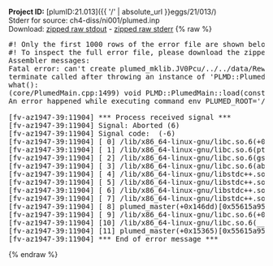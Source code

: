 **Project ID:** [plumID:21.013]({{ '/' | absolute_url }}eggs/21/013/)  
Stderr for source:  ch4-diss/ni001/plumed.inp   
Download: [zipped raw stdout](plumed.inp.plumed_master.stdout.txt.zip) - [zipped raw stderr](plumed.inp.plumed_master.stderr.txt.zip) 
{% raw %}
<pre>
#! Only the first 1000 rows of the error file are shown below
#! To inspect the full error file, please download the zipped raw stderr file above
Assembler messages:
Fatal error: can't create plumed_mklib.JV0Pcu/../../data/ReweightGeomFES.o: No such file or directory
terminate called after throwing an instance of 'PLMD::Plumed::ExceptionError'
what():
(core/PlumedMain.cpp:1499) void PLMD::PlumedMain::load(const std::string&)
An error happened while executing command env PLUMED_ROOT='/home/runner/opt/lib/plumed_master' PLUMED_VERSION='2.11.0-dev' PLUMED_HTMLDIR='/home/runner/opt/share/doc/plumed_master' PLUMED_INCLUDEDIR='/home/runner/opt/include' PLUMED_PROGRAM_NAME='plumed_master' PLUMED_IS_INSTALLED='yes' "/home/runner/opt/lib/plumed_master"/scripts/mklib.sh -n -o ./../../data/ReweightGeomFES.2.11.0-dev.so ../../data/ReweightGeomFES.cpp

[fv-az1947-39:11904] *** Process received signal ***
[fv-az1947-39:11904] Signal: Aborted (6)
[fv-az1947-39:11904] Signal code:  (-6)
[fv-az1947-39:11904] [ 0] /lib/x86_64-linux-gnu/libc.so.6(+0x45330)[0x7f2768645330]
[fv-az1947-39:11904] [ 1] /lib/x86_64-linux-gnu/libc.so.6(pthread_kill+0x11c)[0x7f276869eb2c]
[fv-az1947-39:11904] [ 2] /lib/x86_64-linux-gnu/libc.so.6(gsignal+0x1e)[0x7f276864527e]
[fv-az1947-39:11904] [ 3] /lib/x86_64-linux-gnu/libc.so.6(abort+0xdf)[0x7f27686288ff]
[fv-az1947-39:11904] [ 4] /lib/x86_64-linux-gnu/libstdc++.so.6(+0xa5ff5)[0x7f2768aa5ff5]
[fv-az1947-39:11904] [ 5] /lib/x86_64-linux-gnu/libstdc++.so.6(+0xbb0da)[0x7f2768abb0da]
[fv-az1947-39:11904] [ 6] /lib/x86_64-linux-gnu/libstdc++.so.6(_ZSt10unexpectedv+0x0)[0x7f2768aa5a55]
[fv-az1947-39:11904] [ 7] /lib/x86_64-linux-gnu/libstdc++.so.6(+0xa5a6f)[0x7f2768aa5a6f]
[fv-az1947-39:11904] [ 8] plumed_master(+0x146dd)[0x55615a9596dd]
[fv-az1947-39:11904] [ 9] /lib/x86_64-linux-gnu/libc.so.6(+0x2a1ca)[0x7f276862a1ca]
[fv-az1947-39:11904] [10] /lib/x86_64-linux-gnu/libc.so.6(__libc_start_main+0x8b)[0x7f276862a28b]
[fv-az1947-39:11904] [11] plumed_master(+0x15365)[0x55615a95a365]
[fv-az1947-39:11904] *** End of error message ***
</pre>
{% endraw %}
